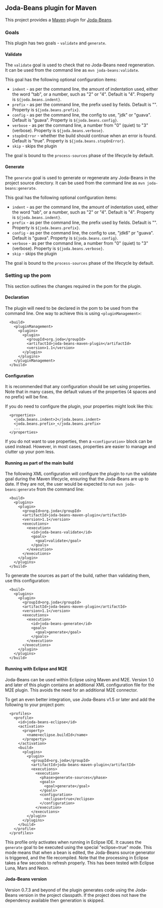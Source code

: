 Joda-Beans plugin for Maven
---------------------------

This project provides a [Maven](https://maven.apache.org/) plugin
for [Joda-Beans](https://github.com/JodaOrg/joda-beans).


### Goals

This plugin has two goals - `validate` and `generate`.

#### Validate

The `validate` goal is used to check that no Joda-Beans need regeneration.
It can be used from the command line as `mvn joda-beans:validate`.

This goal has the following optional configuration items:
- `indent` - as per the command line, the amount of indentation used,
either the word "tab", or a number, such as "2" or "4". Default is "4". Property is `${joda.beans.indent}`.
- `prefix` - as per the command line, the prefix used by fields. Default is "". Property is `${joda.beans.prefix}`.
- `config` - as per the command line, the config to use, "jdk" or "guava". Default is "guava". Property is `${joda.beans.config}`.
- `verbose` - as per the command line, a number from "0" (quiet) to "3" (verbose). Property is `${joda.beans.verbose}`.
- `stopOnError` - whether the build should continue when an error is found. Default is "true". Property is `${joda.beans.stopOnError}`.
- `skip` - skips the plugin

The goal is bound to the `process-sources` phase of the lifecycle by default.


#### Generate

The `generate` goal is used to generate or regenerate any Joda-Beans in the project source directory.
It can be used from the command line as `mvn joda-beans:generate`.

This goal has the following optional configuration items:
- `indent` - as per the command line, the amount of indentation used,
either the word "tab", or a number, such as "2" or "4". Default is "4". Property is `${joda.beans.indent}`.
- `prefix` - as per the command line, the prefix used by fields. Default is "". Property is `${joda.beans.prefix}`.
- `config` - as per the command line, the config to use, "jdk6" pr "guava". Default is "guava". Property is `${joda.beans.config}`.
- `verbose` - as per the command line, a number from "0" (quiet) to "3" (verbose). Property is `${joda.beans.verbose}`.
- `skip` - skips the plugin

The goal is bound to the `process-sources` phase of the lifecycle by default.


### Setting up the pom

This section outlines the changes required in the pom for the plugin.


#### Declaration

The plugin will need to be declared in the pom to be used from the command line.
One way to achieve this is using `<pluginManagement>`:

```
  <build>
    <pluginManagement>
      <plugins>
        <plugin>
          <groupId>org.joda</groupId>
          <artifactId>joda-beans-maven-plugin</artifactId>
          <version>1.1</version>
        </plugin>
      </plugins>
    </pluginManagement>
  </build>
```


#### Configuration

It is recommended that any configuration should be set using properties.
Note that in many cases, the default values of the properties (4 spaces and no prefix) will be fine.

If you do need to configure the plugin, your properties might look like this:

```
  <properties>
    <joda.beans.indent>2</joda.beans.indent>
    <joda.beans.prefix>_</joda.beans.prefix>
    ...
  </properties>
```

If you do not want to use properties, then a `<configuration>` block can be used instead.
However, in most cases, properties are easier to manage and clutter up your pom less.


#### Running as part of the main build

The following XML configuration will configure the plugin to run the validate goal during the
Maven lifecycle, ensuring that the Joda-Beans are up to date.
If they are not, the user would be expected to run `mvn joda-beans:generate` from the command line:

```
  <build>
    <plugins>
      <plugin>
        <groupId>org.joda</groupId>
        <artifactId>joda-beans-maven-plugin</artifactId>
        <version>1.1</version>
        <executions>
          <execution>
            <id>joda-beans-validate</id>
            <goals>
              <goal>validate</goal>
            </goals>
          </execution>
        </executions>
      </plugin>
    </plugins>
  </build>
```

To generate the sources as part of the build, rather than validating them, use this configuration:

```
  <build>
    <plugins>
      <plugin>
        <groupId>org.joda</groupId>
        <artifactId>joda-beans-maven-plugin</artifactId>
        <version>1.1</version>
        <executions>
          <execution>
            <id>joda-beans-generate</id>
            <goals>
              <goal>generate</goal>
            </goals>
          </execution>
        </executions>
      </plugin>
    </plugins>
  </build>
```

#### Running with Eclipse and M2E

Joda-Beans can be used within Eclipse using Maven and M2E.
Version 1.0 and later of this plugin contains an additional XML configuration file for the M2E plugin.
This avoids the need for an additional M2E connector.

To get an even better integration, use Joda-Beans v1.5 or later and add the following to your project pom:

```
  <profiles>
    <profile>
      <id>joda-beans-eclipse</id>
      <activation>
        <property>
          <name>eclipse.buildId</name>
        </property>
      </activation>
      <build>
        <plugins>
          <plugin>
            <groupId>org.joda</groupId>
            <artifactId>joda-beans-maven-plugin</artifactId>
            <executions>
              <execution>
                <phase>generate-sources</phase>
                <goals>
                  <goal>generate</goal>
                </goals>
                <configuration>
                  <eclipse>true</eclipse>
                </configuration>
              </execution>
            </executions>
          </plugin>
        </plugins>
      </build>
    </profile>
  </profiles>
```

This profile only activates when running in Eclipse IDE.
It causes the `generate` goal to be executed using the special "eclipse=true" mode.
This mode means that when a bean is edited, the Joda-Beans source generator is triggered,
and the file recompiled. Note that the processing in Eclipse takes a few seconds to refresh properly.
This has been tested with Eclipse Luna, Mars and Neon.


#### Joda-Beans version

Version 0.7.3 and beyond of the plugin generates code using the Joda-Beans version in the project classpath.
If the project does not have the dependency available then generation is skipped.

